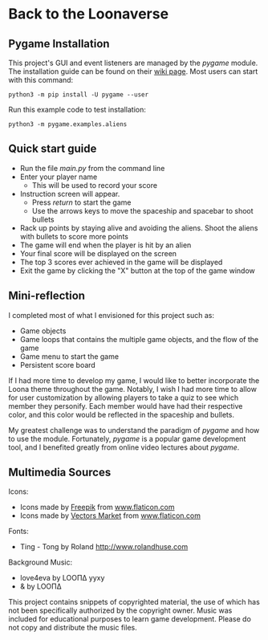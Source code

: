 # Back to the Loonaverse

## Pygame Installation
This project's GUI and event listeners are managed by the *pygame* module. The installation guide can be found on their
[wiki page](https://www.pygame.org/wiki/GettingStarted). Most users can start with this command:

```
python3 -m pip install -U pygame --user
```

Run this example code to test installation:
```
python3 -m pygame.examples.aliens
```

## Quick start guide
* Run the file *main.py* from the command line
* Enter your player name
    * This will be used to record your score
* Instruction screen will appear.
    * Press *return* to start the game
    * Use the arrows keys to move the spaceship and spacebar to shoot bullets
* Rack up points by staying alive and avoiding the aliens. Shoot the aliens with bullets
to score more points
* The game will end when the player is hit by an alien
* Your final score will be displayed on the screen
* The top 3 scores ever achieved in the game will be displayed
* Exit the game by clicking the "X" button at the top of the game window


## Mini-reflection
I completed most of what I envisioned for this project such as:
* Game objects
* Game loops that contains the multiple game objects, and the flow of the game
* Game menu to start the game
* Persistent score board

If I had more time to develop my game, I would like to better incorporate the Loona theme throughout the game. Notably,
I wish I had more time to allow for user customization by allowing players to take a quiz to see which member they
personify. Each member would have had their respective color, and this color would be reflected in the spaceship and 
bullets.

My greatest challenge was to understand the paradigm of *pygame* and how to use the module. Fortunately, *pygame* is a
popular game development tool, and I benefited greatly from online video lectures about *pygame*.


## Multimedia Sources

Icons:

* <div>Icons made by <a href="https://www.freepik.com" title="Freepik">Freepik</a> from <a href="https://www.flaticon.com/" title="Flaticon">www.flaticon.com</a></div>
* <div>Icons made by <a href="https://www.flaticon.com/authors/vectors-market" title="Vectors Market">Vectors Market</a> from <a href="https://www.flaticon.com/" title="Flaticon">www.flaticon.com</a></div>

Fonts:
* Ting - Tong by Roland http://www.rolandhuse.com

Background Music:
* love4eva by LOOΠΔ yyxy
* & by LOOΠΔ

This project contains snippets of copyrighted material, the use of which has not been specifically authorized by the
copyright owner. Music was included for educational purposes to learn game development.
Please do not copy and distribute the music files.

